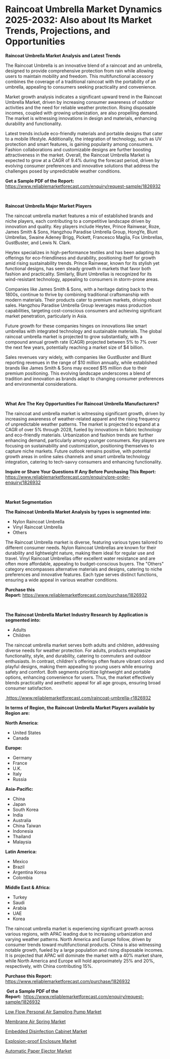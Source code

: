 <p><h1>Raincoat Umbrella Market Dynamics 2025-2032: Also about Its Market Trends, Projections, and Opportunities</h1></p><p><strong>Raincoat Umbrella Market Analysis and Latest Trends</strong></p>
<p><p>The Raincoat Umbrella is an innovative blend of a raincoat and an umbrella, designed to provide comprehensive protection from rain while allowing users to maintain mobility and freedom. This multifunctional accessory combines the coverage of a traditional raincoat with the portability of an umbrella, appealing to consumers seeking practicality and convenience. </p><p>Market growth analysis indicates a significant upward trend in the Raincoat Umbrella Market, driven by increasing consumer awareness of outdoor activities and the need for reliable weather protection. Rising disposable incomes, coupled with growing urbanization, are also propelling demand. The market is witnessing innovations in design and materials, enhancing durability and functionality.</p><p>Latest trends include eco-friendly materials and portable designs that cater to a mobile lifestyle. Additionally, the integration of technology, such as UV protection and smart features, is gaining popularity among consumers. Fashion collaborations and customizable designs are further boosting attractiveness in the market. Overall, the Raincoat Umbrella Market is expected to grow at a CAGR of 9.4% during the forecast period, driven by evolving consumer preferences and innovative solutions that address the challenges posed by unpredictable weather conditions.</p></p>
<p><strong>Get a Sample PDF of the Report:&nbsp;</strong> <a href="https://www.reliablemarketforecast.com/enquiry/request-sample/1826932?utm_campaign=3094&utm_medium=2&utm_source=Github&utm_content=ia&utm_term=05042025&utm_id=raincoat-umbrella">https://www.reliablemarketforecast.com/enquiry/request-sample/1826932</a></p>
<p>&nbsp;</p>
<p><strong>Raincoat Umbrella Major Market Players</strong></p>
<p><p>The raincoat umbrella market features a mix of established brands and niche players, each contributing to a competitive landscape driven by innovation and quality. Key players include Heytex, Prince Rainwear, Roze, James Smith & Sons, Hangzhou Paradise Umbrella Group, HongYe, Blunt Umbrellas, Swaine Adeney Brigg, Pickett, Francesco Maglia, Fox Umbrellas, GustBuster, and Lewis N. Clark.</p><p>Heytex specializes in high-performance textiles and has been adapting its offerings for eco-friendliness and durability, positioning itself for growth amid rising sustainability trends. Prince Rainwear, known for its stylish yet functional designs, has seen steady growth in markets that favor both fashion and practicality. Similarly, Blunt Umbrellas is recognized for its wind-resistant technology, appealing to consumers in storm-prone areas.</p><p>Companies like James Smith & Sons, with a heritage dating back to the 1800s, continue to thrive by combining traditional craftsmanship with modern materials. Their products cater to premium markets, driving robust sales. Hangzhou Paradise Umbrella Group leverages mass production capabilities, targeting cost-conscious consumers and achieving significant market penetration, particularly in Asia.</p><p>Future growth for these companies hinges on innovations like smart umbrellas with integrated technology and sustainable materials. The global raincoat umbrella market is projected to grow substantially, with a compound annual growth rate (CAGR) projected between 5% to 7% over the next few years, potentially reaching a market size of $4 billion.</p><p>Sales revenues vary widely, with companies like GustBuster and Blunt reporting revenues in the range of $10 million annually, while established brands like James Smith & Sons may exceed $15 million due to their premium positioning. This evolving landscape underscores a blend of tradition and innovation as brands adapt to changing consumer preferences and environmental considerations.</p></p>
<p>&nbsp;</p>
<p><strong>What Are The Key Opportunities For Raincoat Umbrella Manufacturers?</strong></p>
<p><p>The raincoat and umbrella market is witnessing significant growth, driven by increasing awareness of weather-related apparel and the rising frequency of unpredictable weather patterns. The market is projected to expand at a CAGR of over 5% through 2028, fueled by innovations in fabric technology and eco-friendly materials. Urbanization and fashion trends are further enhancing demand, particularly among younger consumers. Key players are focusing on sustainability and customization, positioning themselves to capture niche markets. Future outlook remains positive, with potential growth areas in online sales channels and smart umbrella technology integration, catering to tech-savvy consumers and enhancing functionality.</p></p>
<p><strong>Inquire or Share Your Questions If Any Before Purchasing This Report:</strong> <a href="https://www.reliablemarketforecast.com/enquiry/pre-order-enquiry/1826932?utm_campaign=3094&utm_medium=2&utm_source=Github&utm_content=ia&utm_term=05042025&utm_id=raincoat-umbrella">https://www.reliablemarketforecast.com/enquiry/pre-order-enquiry/1826932</a></p>
<p>&nbsp;</p>
<p><strong>Market Segmentation</strong></p>
<p><strong>The Raincoat Umbrella Market Analysis by types is segmented into:</strong></p>
<p><ul><li>Nylon Raincoat Umbrella</li><li>Vinyl Raincoat Umbrella</li><li>Others</li></ul></p>
<p><p>The Raincoat Umbrella market is diverse, featuring various types tailored to different consumer needs. Nylon Raincoat Umbrellas are known for their durability and lightweight nature, making them ideal for regular use and travel. Vinyl Raincoat Umbrellas offer excellent water resistance and are often more affordable, appealing to budget-conscious buyers. The "Others" category encompasses alternative materials and designs, catering to niche preferences and innovative features. Each type serves distinct functions, ensuring a wide appeal in various weather conditions.</p></p>
<p><strong>Purchase this Report:&nbsp;</strong><a href="https://www.reliablemarketforecast.com/purchase/1826932?utm_campaign=3094&utm_medium=2&utm_source=Github&utm_content=ia&utm_term=05042025&utm_id=raincoat-umbrella">https://www.reliablemarketforecast.com/purchase/1826932</a></p>
<p>&nbsp;</p>
<p><strong>The Raincoat Umbrella Market Industry Research by Application is segmented into:</strong></p>
<p><ul><li>Adults</li><li>Children</li></ul></p>
<p><p>The raincoat umbrella market serves both adults and children, addressing diverse needs for weather protection. For adults, products emphasize functionality, style, and durability, catering to commuters and outdoor enthusiasts. In contrast, children's offerings often feature vibrant colors and playful designs, making them appealing to young users while ensuring safety and comfort. Both segments prioritize lightweight and portable options, enhancing convenience for users. Thus, the market effectively blends practicality and aesthetic appeal for all age groups, ensuring broad consumer satisfaction.</p></p>
<p><a href="https://www.reliablemarketforecast.com/raincoat-umbrella-r1826932?utm_campaign=3094&utm_medium=2&utm_source=Github&utm_content=ia&utm_term=05042025&utm_id=raincoat-umbrella">&nbsp;https://www.reliablemarketforecast.com/raincoat-umbrella-r1826932</a></p>
<p><strong>In terms of Region, the Raincoat Umbrella Market Players available by Region are:</strong></p>
<p>
    <p> <strong> North America: </strong>
        <ul>
            <li>United States</li>
            <li>Canada</li>
        </ul>
        </p> 
    <p> <strong> Europe: </strong>
        <ul>
            <li>Germany</li>
            <li>France</li>
            <li>U.K.</li>
            <li>Italy</li>
            <li>Russia</li>
        </ul>
        </p> 
    <p> <strong> Asia-Pacific: </strong>
        <ul>
            <li>China</li>
            <li>Japan</li>
            <li>South Korea</li>
            <li>India</li>
            <li>Australia</li>
            <li>China Taiwan</li>
            <li>Indonesia</li>
            <li>Thailand</li>
            <li>Malaysia</li>
        </ul>
        </p> 
    <p> <strong> Latin America: </strong>
        <ul>
            <li>Mexico</li>
            <li>Brazil</li>
            <li>Argentina Korea</li>
            <li>Colombia</li>
        </ul>
        </p> 
    <p> <strong> Middle East & Africa: </strong>
        <ul>
            <li>Turkey</li>
            <li>Saudi</li>
            <li>Arabia</li>
            <li>UAE</li>
            <li>Korea</li>
        </ul>
    </p>
    </p>
<p><p>The raincoat umbrella market is experiencing significant growth across various regions, with APAC leading due to increasing urbanization and varying weather patterns. North America and Europe follow, driven by consumer trends toward multifunctional products. China is also witnessing notable growth, fueled by a large population and rising disposable incomes. It is projected that APAC will dominate the market with a 40% market share, while North America and Europe will hold approximately 25% and 20%, respectively, with China contributing 15%.</p></p>
<p><strong>Purchase this Report: </strong><a href="https://www.reliablemarketforecast.com/purchase/1826932?utm_campaign=3094&utm_medium=2&utm_source=Github&utm_content=ia&utm_term=05042025&utm_id=raincoat-umbrella">https://www.reliablemarketforecast.com/purchase/1826932</a></p>
<p>&nbsp;<strong>Get a Sample PDF of the Report:&nbsp;&nbsp;</strong><a href="https://www.reliablemarketforecast.com/enquiry/request-sample/1826932?utm_campaign=3094&utm_medium=2&utm_source=Github&utm_content=ia&utm_term=05042025&utm_id=raincoat-umbrella">https://www.reliablemarketforecast.com/enquiry/request-sample/1826932</a></p>
<p><strong></strong></p>
<p><p><a href="https://www.linkedin.com/pulse/north-americas-low-flow-personal-air-sampling-pump-market-1dgcf?utm_campaign=3094&utm_medium=2&utm_source=Github&utm_content=ia&utm_term=05042025&utm_id=raincoat-umbrella">Low Flow Personal Air Sampling Pump Market</a></p><p><a href="https://www.linkedin.com/pulse/finding-growth-prospectsaided-through-membrane-air-spring-market-ogulf?utm_campaign=3094&utm_medium=2&utm_source=Github&utm_content=ia&utm_term=05042025&utm_id=raincoat-umbrella">Membrane Air Spring Market</a></p><p><a href="https://www.linkedin.com/pulse/revenue-analysis-embedded-disinfection-cabinet-market-projected-rbgke?utm_campaign=3094&utm_medium=2&utm_source=Github&utm_content=ia&utm_term=05042025&utm_id=raincoat-umbrella">Embedded Disinfection Cabinet Market</a></p><p><a href="https://www.linkedin.com/pulse/explosion-proof-enclosure-market-forecasting-share-size-o1u6f?utm_campaign=3094&utm_medium=2&utm_source=Github&utm_content=ia&utm_term=05042025&utm_id=raincoat-umbrella">Explosion-proof Enclosure Market</a></p><p><a href="https://www.linkedin.com/pulse/comprehensive-analysis-automatic-paper-ejector-market-size-zurlf?utm_campaign=3094&utm_medium=2&utm_source=Github&utm_content=ia&utm_term=05042025&utm_id=raincoat-umbrella">Automatic Paper Ejector Market</a></p></p>